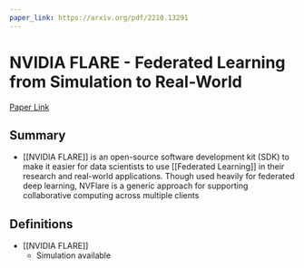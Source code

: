 ```yaml
---
paper_link: https://arxiv.org/pdf/2210.13291
---
```

# NVIDIA FLARE - Federated Learning from Simulation to Real-World

[Paper Link](https://arxiv.org/pdf/2210.13291)

## Summary

- [[NVIDIA FLARE]] is an open-source software development kit (SDK) to make it easier for data scientists to use [[Federated Learning]] in their research and real-world applications. Though used heavily for federated deep learning, NVFlare is a generic approach for supporting collaborative computing across multiple clients
## Definitions

- [[NVIDIA FLARE]]
	- Simulation available